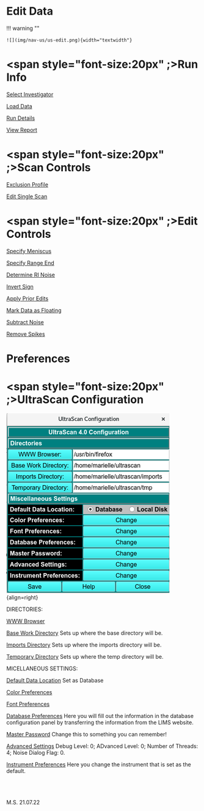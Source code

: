 # Edit Data

!!! warning ""

    ![](img/nav-us/us-edit.png){width="textwidth"}

# <span style="font-size:20px" ;>Run Info</span>

<u>Select Investigator</u>

<u>Load Data</u>

<u>Run Details</u>

<u>View Report</u>

# <span style="font-size:20px" ;>Scan Controls</span>

<u>Exclusion Profile</u>

<u>Edit Single Scan</u>

# <span style="font-size:20px" ;>Edit Controls</span>

<u>Specify Meniscus</u>

<u>Specify Range End</u>

<u>Determine RI Noise</u>

<u>Invert Sign</u>

<u>Apply Prior Edits</u>

<u>Mark Data as Floating</u>

<u>Subtract Noise</u>

<u>Remove Spikes</u>

# Preferences

# <span style="font-size:20px" ;>UltraScan Configuration</span>

![](img/nav-us/us-preferences.png){align=right}

DIRECTORIES:

<u>WWW Browser</u>

<u>Base Work Directory</u> Sets up where the base directory will be.

<u>Imports Directory</u> Sets up where the imports directory will be.

<u>Temporary Directory</u> Sets up where the temp directory will be.

MICELLANEOUS SETTINGS:

<u>Default Data Location</u> Set as Database

<u>Color Preferences</u>

<u>Font Preferences</u>

<u>Database Preferences</u> Here you will fill out the information in the database configuration panel by transferring the information from the LIMS website. 

<u>Master Password</u> Change this to something you can remember!

<u>Advanced Settings</u> Debug Level: 0; ADvanced Level: 0; Number of Threads: 4; Noise Dialog Flag: 0.

<u>Instrument Preferences</u> Here you change the instrument that is set as the default.

<br>
<br>
<br>
M.S. 21.07.22